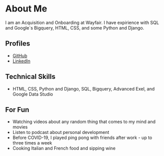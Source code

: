 # About Me

I am an Acquisition and Onboarding at Wayfair. I have expirience with SQL and Google`s Bigquery, HTML, CSS, and some Python and Django. 

## Profiles

* [GitHub](https://github.com/erick-pacheco/)
* [LinkedIn](https://www.linkedin.com/in/erick-p/)

## Technical Skills

* HTML, CSS, Python and Django, SQL, Bigquery, Advanced Exel, and Google Data Studio

## For Fun

* Watching videos about any random thing that comes to my mind and movies
* Listen to podcast about personal development 
* Before COVID-19, I played ping pong with friends after work - up to three times a week
* Cooking Italian and French food and sipping wine
